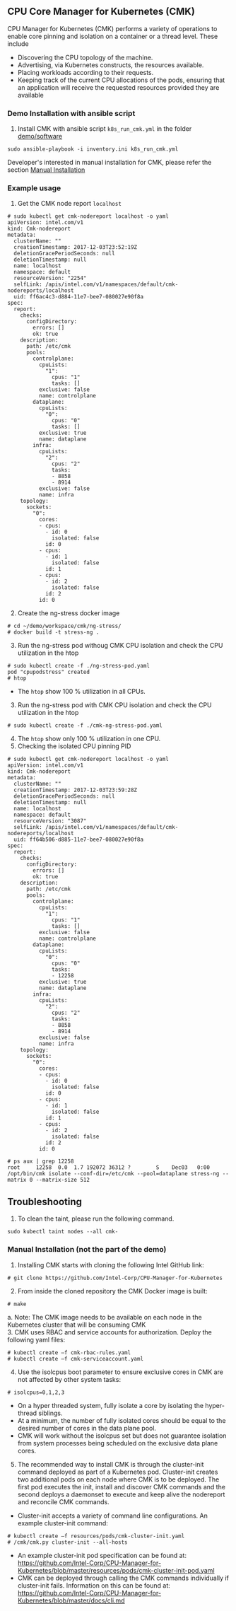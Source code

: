 ## CPU Core Manager for Kubernetes (CMK)

CPU Manager for Kubernetes (CMK) performs a variety of operations to enable core pinning and isolation on a container or a thread level. These include
*	Discovering the CPU topology of the machine.
*	Advertising, via Kubernetes constructs, the resources available.
*	Placing workloads according to their requests. 
*	Keeping track of the current CPU allocations of the pods, ensuring that an application will receive the requested resources provided they are available

### Demo Installation with ansible script
1. Install CMK with ansible script ```k8s_run_cmk.yml``` in the folder [demo/software](https://github.com/intel/container-experience-kits-demo-area/blob/master/software)
```
sudo ansible-playbook -i inventory.ini k8s_run_cmk.yml
```
Developer's interested in manual installation for CMK, please refer the section [Manual Installation](https://github.com/intel/container-experience-kits-demo-area/tree/master/workspace/cmk/README.md#manual-installation-not-the-part-of-the-demo)

### Example usage
1. Get the CMK node report ```localhost```
```
# sudo kubectl get cmk-nodereport localhost -o yaml
apiVersion: intel.com/v1
kind: Cmk-nodereport
metadata:
  clusterName: ""
  creationTimestamp: 2017-12-03T23:52:19Z
  deletionGracePeriodSeconds: null
  deletionTimestamp: null
  name: localhost
  namespace: default
  resourceVersion: "2254"
  selfLink: /apis/intel.com/v1/namespaces/default/cmk-nodereports/localhost
  uid: ff6ac4c3-d884-11e7-bee7-080027e90f8a
spec:
  report:
    checks:
      configDirectory:
        errors: []
        ok: true
    description:
      path: /etc/cmk
      pools:
        controlplane:
          cpuLists:
            "1":
              cpus: "1"
              tasks: []
          exclusive: false
          name: controlplane
        dataplane:
          cpuLists:
            "0":
              cpus: "0"
              tasks: []
          exclusive: true
          name: dataplane
        infra:
          cpuLists:
            "2":
              cpus: "2"
              tasks:
              - 8858
              - 8914
          exclusive: false
          name: infra
    topology:
      sockets:
        "0":
          cores:
          - cpus:
            - id: 0
              isolated: false
            id: 0
          - cpus:
            - id: 1
              isolated: false
            id: 1
          - cpus:
            - id: 2
              isolated: false
            id: 2
          id: 0
```
2. Create the ng-stress docker image
```
# cd ~/demo/workspace/cmk/ng-stress/
# docker build -t stress-ng .
```
3. Run the ng-stress pod withoug CMK CPU isolation and check the CPU utilization in the htop
```
# sudo kubectl create -f ./ng-stress-pod.yaml
pod "cpupodstress" created
# htop
```
* The ```htop``` show 100 % utilization in all CPUs.
3. Run the ng-stress pod with CMK CPU isolation and check the CPU utilization in the htop
```
# sudo kubectl create -f ./cmk-ng-stress-pod.yaml
```
4.  The ```htop``` show only 100 % utilization in one CPU.
5. Checking the isolated CPU pinning PID
```
# sudo kubectl get cmk-nodereport localhost -o yaml
apiVersion: intel.com/v1
kind: Cmk-nodereport
metadata:
  clusterName: ""
  creationTimestamp: 2017-12-03T23:59:28Z
  deletionGracePeriodSeconds: null
  deletionTimestamp: null
  name: localhost
  namespace: default
  resourceVersion: "3087"
  selfLink: /apis/intel.com/v1/namespaces/default/cmk-nodereports/localhost
  uid: ff64b506-d885-11e7-bee7-080027e90f8a
spec:
  report:
    checks:
      configDirectory:
        errors: []
        ok: true
    description:
      path: /etc/cmk
      pools:
        controlplane:
          cpuLists:
            "1":
              cpus: "1"
              tasks: []
          exclusive: false
          name: controlplane
        dataplane:
          cpuLists:
            "0":
              cpus: "0"
              tasks:
              - 12258
          exclusive: true
          name: dataplane
        infra:
          cpuLists:
            "2":
              cpus: "2"
              tasks:
              - 8858
              - 8914
          exclusive: false
          name: infra
    topology:
      sockets:
        "0":
          cores:
          - cpus:
            - id: 0
              isolated: false
            id: 0
          - cpus:
            - id: 1
              isolated: false
            id: 1
          - cpus:
            - id: 2
              isolated: false
            id: 2
          id: 0
```
```
# ps aux | grep 12258
root     12258  0.0  1.7 192072 36312 ?        S    Dec03   0:00 /opt/bin/cmk isolate --conf-dir=/etc/cmk --pool=dataplane stress-ng --matrix 0 --matrix-size 512
```

## Troubleshooting

1. To clean the taint, please run the following command.
```
sudo kubectl taint nodes --all cmk-
```

### Manual Installation (not the part of the demo)
1.	Installing CMK starts with cloning the following Intel GitHub link:
```
# git clone https://github.com/Intel-Corp/CPU-Manager-for-Kubernetes
```
2.	From inside the cloned repository the CMK Docker image is built:
```
# make
```
a.	Note: The CMK image needs to be available on each node in the Kubernetes cluster that will be consuming CMK 	
3.	CMK uses RBAC and service accounts for authorization. Deploy the following yaml files:
```
# kubectl create –f cmk-rbac-rules.yaml
# kubectl create –f cmk-serviceaccount.yaml
```
4.	Use the isolcpus boot parameter to ensure exclusive cores in CMK are not affected by other system tasks:
```
# isolcpus=0,1,2,3
```
*	On a hyper threaded system, fully isolate a core by isolating the hyper-thread siblings.
*	At a minimum, the number of fully isolated cores should be equal to the desired number of cores in the data plane pool.
*	CMK will work without the isolcpus set but does not guarantee isolation from system processes being scheduled on the exclusive data plane cores. 
5.	The recommended way to install CMK is through the cluster-init command deployed as part of a Kubernetes pod. Cluster-init creates two additional pods on each node where CMK is to be deployed. The first pod executes the init, install and discover CMK commands and the second deploys a daemonset to execute and keep alive the nodereport and reconcile CMK commands.

*	Cluster-init accepts a variety of command line configurations. An example cluster-init command:
```
# kubectl create –f resources/pods/cmk-cluster-init.yaml
# /cmk/cmk.py cluster-init --all-hosts
```
*	An example cluster-init pod specification can be found at: https://github.com/Intel-Corp/CPU-Manager-for-Kubernetes/blob/master/resources/pods/cmk-cluster-init-pod.yaml 
*	CMK can be deployed through calling the CMK commands individually if cluster-init fails. Information on this can be found at: https://github.com/Intel-Corp/CPU-Manager-for-Kubernetes/blob/master/docs/cli.md
